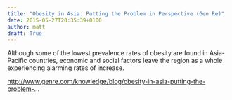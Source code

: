 ```yaml
---
title: "Obesity in Asia: Putting the Problem in Perspective (Gen Re)"
date: 2015-05-27T20:35:39+0100
author: matt
draft: True
---
```

Although some of the lowest prevalence rates of obesity are found in Asia-Pacific countries, economic and social factors leave the region as a whole experiencing alarming rates of increase.

http://www.genre.com/knowledge/blog/obesity-in-asia-putting-the-problem-...
